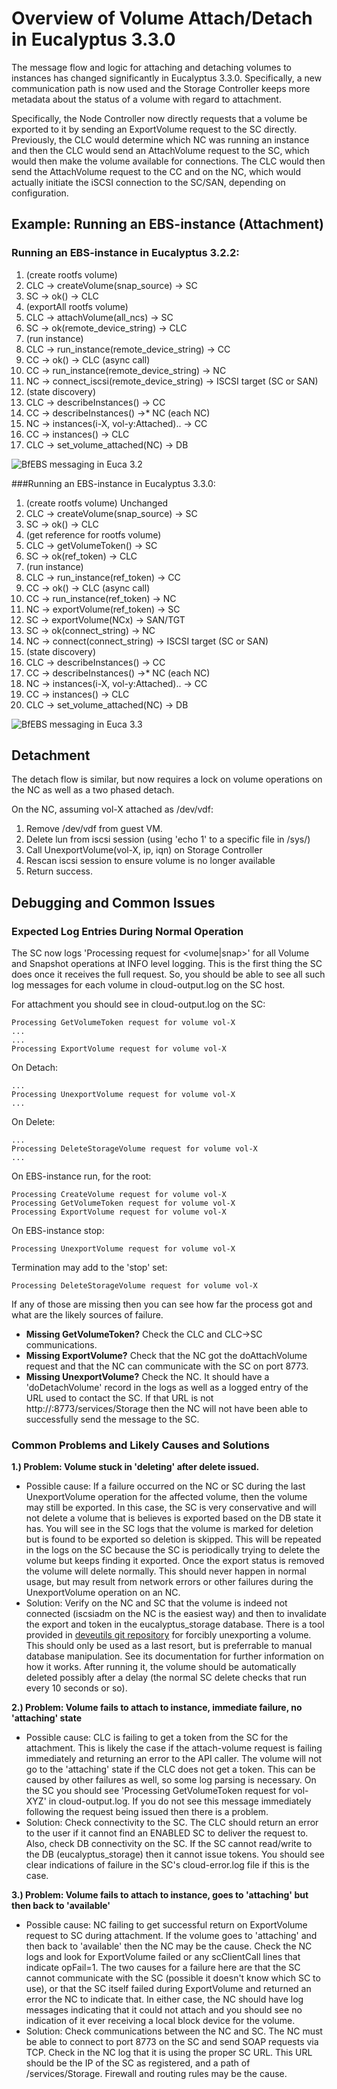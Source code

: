 # Overview of Volume Attach/Detach in Eucalyptus 3.3.0

The message flow and logic for attaching and detaching volumes to instances has changed significantly in Eucalyptus 3.3.0. Specifically, a new communication path is now used and the Storage Controller keeps more metadata about the status of a volume with regard to attachment.

Specifically, the Node Controller now directly requests that a volume be exported to it by sending an ExportVolume request to the SC directly. Previously, the CLC would determine which NC was running an instance and then the CLC would send an AttachVolume request to the SC, which would then make the volume available for connections. The CLC would then send the AttachVolume request to the CC and on the NC, which would actually initiate the iSCSI connection to the SC/SAN, depending on configuration.

## Example: Running an EBS-instance (Attachment)

### Running an EBS-instance in Eucalyptus 3.2.2:
1. (create rootfs volume)
2. CLC -> createVolume(snap_source) -> SC
3. SC -> ok() -> CLC
4. (exportAll rootfs volume)
5. CLC -> attachVolume(all_ncs) -> SC
6. SC -> ok(remote_device_string) -> CLC
7. (run instance)
8. CLC -> run_instance(remote_device_string) -> CC
9. CC -> ok() -> CLC (async call)
10. CC -> run_instance(remote_device_string) -> NC
11. NC -> connect_iscsi(remote_device_string) -> ISCSI target (SC or SAN)
12. (state discovery)
13. CLC -> describeInstances() -> CC
14. CC -> describeInstances() ->* NC (each NC)
15. NC -> instances(i-X, vol-y:Attached).. -> CC
16. CC -> instances() -> CLC
17. CLC -> set_volume_attached(NC) -> DB

![BfEBS messaging in Euca 3.2](images/Euca-3.2-BfEBS_messages.png)

###Running an EBS-instance in Eucalyptus 3.3.0:
1. (create rootfs volume) Unchanged
2. CLC -> createVolume(snap_source) -> SC
3. SC -> ok() -> CLC
4. (get reference for rootfs volume)
5. CLC -> getVolumeToken() -> SC
6. SC -> ok(ref_token) -> CLC
7. (run instance)
8. CLC -> run_instance(ref_token) -> CC
9. CC -> ok() -> CLC (async call)
10. CC -> run_instance(ref_token) -> NC
11. NC -> exportVolume(ref_token) -> SC
12. SC -> exportVolume(NCx) -> SAN/TGT
13. SC -> ok(connect_string) -> NC
14. NC -> connect(connect_string) -> ISCSI target (SC or SAN)
15. (state discovery)
16. CLC -> describeInstances() -> CC
17. CC -> describeInstances() ->* NC (each NC)
18. NC -> instances(i-X, vol-y:Attached).. -> CC
19. CC -> instances() -> CLC
20. CLC -> set_volume_attached(NC) -> DB

![BfEBS messaging in Euca 3.3](images/Euca-3.3-BfEBS_messages.png)

## Detachment
The detach flow is similar, but now requires a lock on volume operations on the NC as well as a two phased detach.

On the NC, assuming vol-X attached as /dev/vdf:
1. Remove /dev/vdf from guest VM.
2. Delete lun from iscsi session (using 'echo 1' to a specific file in /sys/)
3. Call UnexportVolume(vol-X, ip, iqn) on Storage Controller
4. Rescan iscsi session to ensure volume is no longer available
5. Return success.

## Debugging and Common Issues
### Expected Log Entries During Normal Operation

The SC now logs 'Processing <operation> request for <volume|snap>' for all Volume and Snapshot operations at INFO level logging. This is the first thing the SC does once it receives the full request. So, you should be able to see all such log messages for each volume in cloud-output.log on the SC host.

For attachment you should see in cloud-output.log on the SC:

    Processing GetVolumeToken request for volume vol-X
    ...
    ...
    Processing ExportVolume request for volume vol-X

On Detach:

    ...
    Processing UnexportVolume request for volume vol-X
    ...

On Delete:

    ...
    Processing DeleteStorageVolume request for volume vol-X
    ...

On EBS-instance run, for the root:

    Processing CreateVolume request for volume vol-X
    Processing GetVolumeToken request for volume vol-X
    Processing ExportVolume request for volume vol-X

On EBS-instance stop:

    Processing UnexportVolume request for volume vol-X

Termination may add to the 'stop' set:

    Processing DeleteStorageVolume request for volume vol-X

If any of those are missing then you can see how far the process got and what are the likely sources of failure.
* **Missing GetVolumeToken?** Check the CLC and CLC->SC communications.
* **Missing ExportVolume?** Check that the NC got the doAttachVolume request and that the NC can communicate with the SC on port 8773.
* **Missing UnexportVolume?** Check the NC. It should have a 'doDetachVolume' record in the logs as well as a logged entry of the URL used to contact the SC. If that URL is not http://<registered SC host or IP>:8773/services/Storage then the NC will not have been able to successfully send the message to the SC.

### Common Problems and Likely Causes and Solutions

**1.) Problem: Volume stuck in 'deleting' after delete issued.**

* Possible cause: If a failure occurred on the NC or SC during the last UnexportVolume operation for the affected volume, then the volume may still be exported. In this case, the SC is very conservative and will not delete a volume that is believes is exported based on the DB state it has. You will see in the SC logs that the volume is marked for deletion but is found to be exported so deletion is skipped. This will be repeated in the logs on the SC because the SC is periodically trying to delete the volume but keeps finding it exported. Once the export status is removed the volume will delete normally. This should never happen in normal usage, but may result from network errors or other failures during the UnexportVolume operation on an NC.
* Solution: Verify on the NC and SC that the volume is indeed not connected (iscsiadm on the NC is the easiest way) and then to invalidate the export and token in the eucalyptus_storage database. There is a tool provided in [deveutils git repository](https://github.com/eucalyptus/deveutils) for forcibly unexporting a volume. This should only be used as a last resort, but is preferrable to manual database manipulation. See its documentation for further information on how it works. After running it, the volume should be automatically deleted possibly after a delay (the normal SC delete checks that run every 10 seconds or so).

**2.) Problem: Volume fails to attach to instance, immediate failure, no 'attaching' state**

* Possible cause: CLC is failing to get a token from the SC for the attachment. This is likely the case if the attach-volume request is failing immediately and returning an error to the API caller. The volume will not go to the 'attaching' state if the CLC does not get a token. This can be caused by other failures as well, so some log parsing is necessary. On the SC you should see 'Processing GetVolumeToken request for vol-XYZ' in cloud-output.log. If you do not see this message immediately following the request being issued then there is a problem.
* Solution: Check connectivity to the SC. The CLC should return an error to the user if it cannot find an ENABLED SC to deliver the request to. Also, check DB connectivity on the SC. If the SC cannot read/write to the DB (eucalyptus_storage) then it cannot issue tokens. You should see clear indications of failure in the SC's cloud-error.log file if this is the case.

**3.) Problem: Volume fails to attach to instance, goes to 'attaching' but then back to 'available'**

* Possible cause: NC failing to get successful return on ExportVolume request to SC during attachment. If the volume goes to 'attaching' and then back to 'available' then the NC may be the cause. Check the NC logs and look for ExportVolume failed or any scClientCall lines that indicate opFail=1. The two causes for a failure here are that the SC cannot communicate with the SC (possible it doesn't know which SC to use), or that the SC itself failed during ExportVolume and returned an error the NC to indicate that. In either case, the NC should have log messages indicating that it could not attach and you should see no indication of it ever receiving a local block device for the volume.
* Solution: Check communications between the NC and SC. The NC must be able to connect to port 8773 on the SC and send SOAP requests via TCP. Check in the NC log that it is using the proper SC URL. This URL should be the IP of the SC as registered, and a path of /services/Storage. Firewall and routing rules may be the cause.